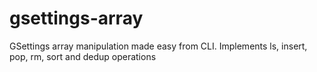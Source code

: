 # gsettings-array
GSettings array manipulation made easy from CLI. Implements ls, insert, pop, rm, sort and dedup operations
